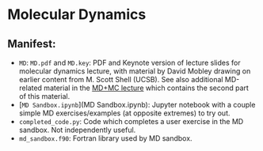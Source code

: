 # Molecular Dynamics

## Manifest:
- `MD`: `MD.pdf` and `MD.key`: PDF and Keynote version of lecture slides for molecular dynamics lecture, with material by David Mobley drawing on earlier content from M. Scott Shell (UCSB). See also additional MD-related material in the [MD+MC lecture](../MC/MD_MC.pdf) which contains the second part of this material.
- [`MD Sandbox.ipynb`](MD Sandbox.ipynb): Jupyter notebook with a couple simple MD exercises/examples (at opposite extremes) to try out.
- `completed_code.py`: Code which completes a user exercise in the MD sandbox. Not independently useful.
- `md_sandbox.f90`: Fortran library used by MD sandbox.
